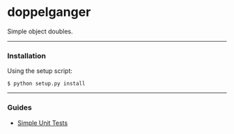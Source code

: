 # doppelganger

Simple object doubles.

- - -

### Installation

Using the setup script:
```
$ python setup.py install
```

- - -

### Guides

+ [Simple Unit Tests](docs/simpletests.md)